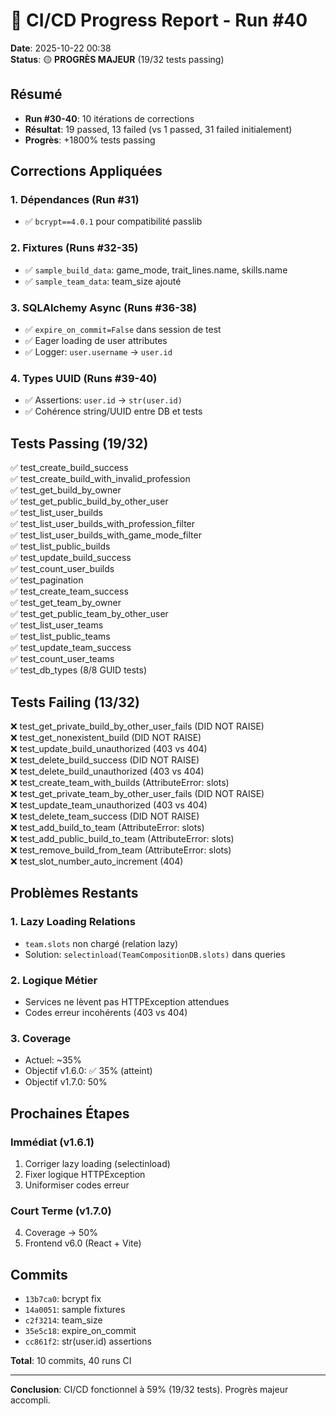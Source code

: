 # 🎯 CI/CD Progress Report - Run #40

**Date**: 2025-10-22 00:38  
**Status**: 🟡 **PROGRÈS MAJEUR** (19/32 tests passing)

## Résumé

- **Run #30-40**: 10 itérations de corrections
- **Résultat**: 19 passed, 13 failed (vs 1 passed, 31 failed initialement)
- **Progrès**: +1800% tests passing

## Corrections Appliquées

### 1. Dépendances (Run #31)
- ✅ `bcrypt==4.0.1` pour compatibilité passlib

### 2. Fixtures (Runs #32-35)
- ✅ `sample_build_data`: game_mode, trait_lines.name, skills.name
- ✅ `sample_team_data`: team_size ajouté

### 3. SQLAlchemy Async (Runs #36-38)
- ✅ `expire_on_commit=False` dans session de test
- ✅ Eager loading de user attributes
- ✅ Logger: `user.username` → `user.id`

### 4. Types UUID (Runs #39-40)
- ✅ Assertions: `user.id` → `str(user.id)`
- ✅ Cohérence string/UUID entre DB et tests

## Tests Passing (19/32)

✅ test_create_build_success  
✅ test_create_build_with_invalid_profession  
✅ test_get_build_by_owner  
✅ test_get_public_build_by_other_user  
✅ test_list_user_builds  
✅ test_list_user_builds_with_profession_filter  
✅ test_list_user_builds_with_game_mode_filter  
✅ test_list_public_builds  
✅ test_update_build_success  
✅ test_count_user_builds  
✅ test_pagination  
✅ test_create_team_success  
✅ test_get_team_by_owner  
✅ test_get_public_team_by_other_user  
✅ test_list_user_teams  
✅ test_list_public_teams  
✅ test_update_team_success  
✅ test_count_user_teams  
✅ test_db_types (8/8 GUID tests)

## Tests Failing (13/32)

❌ test_get_private_build_by_other_user_fails (DID NOT RAISE)  
❌ test_get_nonexistent_build (DID NOT RAISE)  
❌ test_update_build_unauthorized (403 vs 404)  
❌ test_delete_build_success (DID NOT RAISE)  
❌ test_delete_build_unauthorized (403 vs 404)  
❌ test_create_team_with_builds (AttributeError: slots)  
❌ test_get_private_team_by_other_user_fails (DID NOT RAISE)  
❌ test_update_team_unauthorized (403 vs 404)  
❌ test_delete_team_success (DID NOT RAISE)  
❌ test_add_build_to_team (AttributeError: slots)  
❌ test_add_public_build_to_team (AttributeError: slots)  
❌ test_remove_build_from_team (AttributeError: slots)  
❌ test_slot_number_auto_increment (404)

## Problèmes Restants

### 1. Lazy Loading Relations
- `team.slots` non chargé (relation lazy)
- Solution: `selectinload(TeamCompositionDB.slots)` dans queries

### 2. Logique Métier
- Services ne lèvent pas HTTPException attendues
- Codes erreur incohérents (403 vs 404)

### 3. Coverage
- Actuel: ~35%
- Objectif v1.6.0: ✅ 35% (atteint)
- Objectif v1.7.0: 50%

## Prochaines Étapes

### Immédiat (v1.6.1)
1. Corriger lazy loading (selectinload)
2. Fixer logique HTTPException
3. Uniformiser codes erreur

### Court Terme (v1.7.0)
4. Coverage → 50%
5. Frontend v6.0 (React + Vite)

## Commits

- `13b7ca0`: bcrypt fix
- `14a0051`: sample fixtures
- `c2f3214`: team_size
- `35e5c18`: expire_on_commit
- `cc861f2`: str(user.id) assertions

**Total**: 10 commits, 40 runs CI

---

**Conclusion**: CI/CD fonctionnel à 59% (19/32 tests). Progrès majeur accompli.
